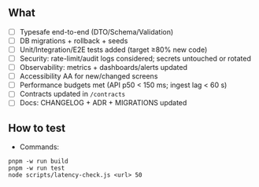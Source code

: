 
## What
- [ ] Typesafe end-to-end (DTO/Schema/Validation)
- [ ] DB migrations + rollback + seeds
- [ ] Unit/Integration/E2E tests added (target ≥80% new code)
- [ ] Security: rate-limit/audit logs considered; secrets untouched or rotated
- [ ] Observability: metrics + dashboards/alerts updated
- [ ] Accessibility AA for new/changed screens
- [ ] Performance budgets met (API p50 < 150 ms; ingest lag < 60 s)
- [ ] Contracts updated in `/contracts`
- [ ] Docs: CHANGELOG + ADR + MIGRATIONS updated

## How to test
- Commands:
```
pnpm -w run build
pnpm -w run test
node scripts/latency-check.js <url> 50
```
